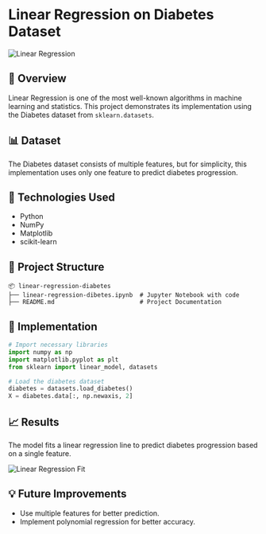 # Linear Regression on Diabetes Dataset

![Linear Regression](https://upload.wikimedia.org/wikipedia/commons/thumb/3/3a/Linear_regression.svg/512px-Linear_regression.svg.png)

## 📌 Overview
Linear Regression is one of the most well-known algorithms in machine learning and statistics. This project demonstrates its implementation using the Diabetes dataset from `sklearn.datasets`.

## 📊 Dataset
The Diabetes dataset consists of multiple features, but for simplicity, this implementation uses only one feature to predict diabetes progression.

## 🔧 Technologies Used
- Python
- NumPy
- Matplotlib
- scikit-learn

## 📂 Project Structure
```
📦 linear-regression-diabetes
├── linear-regression-dibetes.ipynb  # Jupyter Notebook with code
├── README.md                        # Project Documentation
```


## 📝 Implementation
```python
# Import necessary libraries
import numpy as np
import matplotlib.pyplot as plt
from sklearn import linear_model, datasets

# Load the diabetes dataset
diabetes = datasets.load_diabetes()
X = diabetes.data[:, np.newaxis, 2]
```

## 📈 Results
The model fits a linear regression line to predict diabetes progression based on a single feature.

![Linear Regression Fit](https://upload.wikimedia.org/wikipedia/commons/thumb/3/3a/Linear_regression.svg/512px-Linear_regression.svg.png)

## 💡 Future Improvements
- Use multiple features for better prediction.
- Implement polynomial regression for better accuracy.

